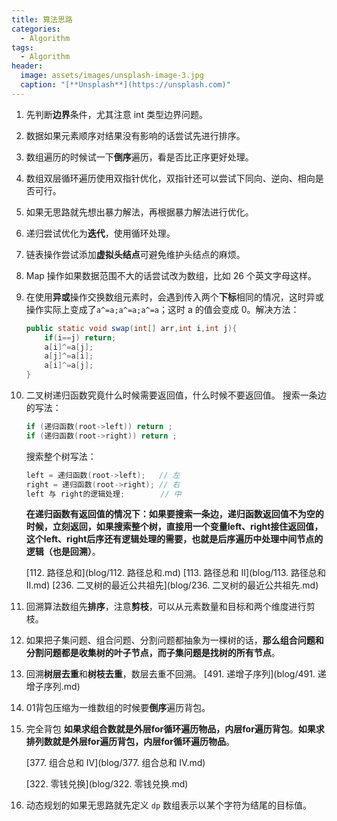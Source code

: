 ```yaml
---
title: 算法思路
categories:
  - Algorithm
tags:
  - Algorithm
header:
  image: assets/images/unsplash-image-3.jpg
  caption: "[**Unsplash**](https://unsplash.com)"
---
```

1. 先判断**边界**条件，尤其注意 int 类型边界问题。
2. 数据如果元素顺序对结果没有影响的话尝试先进行排序。
3. 数组遍历的时候试一下**倒序**遍历，看是否比正序更好处理。
4. 数组双层循环遍历使用双指针优化，双指针还可以尝试下同向、逆向、相向是否可行。
5. 如果无思路就先想出暴力解法，再根据暴力解法进行优化。
6. 递归尝试优化为**迭代**，使用循环处理。
7. 链表操作尝试添加**虚拟头结点**可避免维护头结点的麻烦。
8. Map 操作如果数据范围不大的话尝试改为数组，比如 26 个英文字母这样。
9. 在使用**异或**操作交换数组元素时，会遇到传入两个**下标**相同的情况，这时异或操作实际上变成了`a^=a;a^=a;a^=a`；这时 a 的值会变成 0。解决方法：

    ```java
    public static void swap(int[] arr,int i,int j){
        if(i==j) return;
        a[i]^=a[j];
        a[j]^=a[i];
        a[i]^=a[j];
    }
    ```

10. 二叉树递归函数究竟什么时候需要返回值，什么时候不要返回值。
    搜索一条边的写法：
    ```java
    if (递归函数(root->left)) return ;
    if (递归函数(root->right)) return ;
    ```
    搜索整个树写法：
    ```java
    left = 递归函数(root->left);   // 左
    right = 递归函数(root->right); // 右
    left 与 right的逻辑处理;        // 中
    ```
    **在递归函数有返回值的情况下：如果要搜索一条边，递归函数返回值不为空的时候，立刻返回，如果搜索整个树，直接用一个变量left、right接住返回值，这个left、right后序还有逻辑处理的需要，也就是后序遍历中处理中间节点的逻辑（也是回溯）**。

    [112. 路径总和](blog/112. 路径总和.md)  [113. 路径总和 II](blog/113. 路径总和 II.md)  [236. 二叉树的最近公共祖先](blog/236. 二叉树的最近公共祖先.md)
11. 回溯算法数组先**排序**，注意**剪枝**，可以从元素数量和目标和两个维度进行剪枝。
12. 如果把子集问题、组合问题、分割问题都抽象为一棵树的话，**那么组合问题和分割问题都是收集树的叶子节点，而子集问题是找树的所有节点**。
13. 回溯**树层去重**和**树枝去重**，数层去重不回溯。
    [491. 递增子序列](blog/491. 递增子序列.md)
14. 01背包压缩为一维数组的时候要**倒序**遍历背包。
15. 完全背包 **如果求组合数就是外层for循环遍历物品，内层for遍历背包**。**如果求排列数就是外层for遍历背包，内层for循环遍历物品**。

    [377. 组合总和 Ⅳ](blog/377. 组合总和 Ⅳ.md)

    [322. 零钱兑换](blog/322. 零钱兑换.md)
16. 动态规划的如果无思路就先定义 `dp` 数组表示以某个字符为结尾的目标值。
